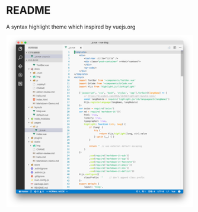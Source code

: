 # README
A syntax highlight theme which inspired by vuejs.org

![demo](https://raw.githubusercontent.com/STayinloves/vue-color/master/demo.png)